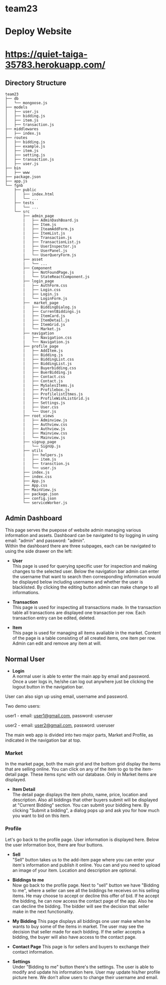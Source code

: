 # team23

# Deploy Website
# https://quiet-taiga-35783.herokuapp.com/

## Directory Structure

```
team23
├── db
│   └── mongoose.js
├── models
│   ├── user.js
│   ├── bidding.js
│   ├── item.js
│   ├── transaction.js
├── middlewares
│   ├── index.js
├── routes
│   ├── bidding.js
│   ├── example.js
│   ├── item.js
│   ├── setting.js
│   ├── transaction.js
│   ├── user.js
├── bin
│   ├── www
├── package.json
├── app.js
└── fgnb
    ├── public
    │   ├── index.html
    │   └── ...
    ├── tests
    │   └── ...
    └── src
        ├── admin_page
        |   ├── AdminDashBoard.js
        |   ├── Item.js
        |   ├── IteamAddForm.js
        |   ├── ItemList.js
        |   ├── Transaction.js
        |   ├── TransactionList.js
        |   ├── UserInspector.js
        |   ├── UserPanel.js
        |   └── UserQueryForm.js 
        ├── asset
        |   └── ...
        ├── Component
        |   ├── NotFoundPage.js
        |   └── StateReactComponent.js
        ├── login_page
        |   ├── AuthForm.css
        |   ├── Login.css
        |   ├── Login.js
        |   └── LoginForm.js
        ├──  market_page
        |   ├── BiddingDialog.js
        |   ├── CurrentBiddings.js
        |   ├── ItemCard.js
        |   ├── ItemDetail.js
        |   ├── ItemGrid.js
        |   └── Market.js
        ├── navigation
        |   ├── Navigation.css
        |   └── Navigation.js
        ├── profile_page
        |   ├── AddItem.js
        |   ├── Bidding.js
        |   ├── BiddingList.css
        |   ├── BiddingList.js
        |   ├── Buyerbidding.css
        |   ├── BuerBidding.js
        |   ├── Contact.css
        |   ├── Contact.js
        |   ├── MySalesItems.js
        |   ├── Profilebox.js
        |   ├── ProfilelistItmes.js
        |   ├── ProfileWishListGrid.js
        |   ├── Settings.js
        |   ├── User.css
        |   └── User.js
        ├── root_views
        |   ├── Adminview.js
        |   ├── Authview.css
        |   ├── Authview.js
        |   ├── Mainview.css
        |   └── Mainview.js
        ├── signup_page
        |   └── SignUp.js
        ├── utils
        |   ├── helpers.js
        |   ├── item.js
        |   ├── transction.js
        |   └── user.js
        ├── index.js
        ├── index.css
        ├── App.js
        ├── App.css
        ├── MainView.js
        ├── package.json
        ├── config.json
        └── serviceWorker.js
```

## Admin Dashboard
This page serves the puepose of website admin managing various information and assets. Dashboard can be navigated to by logging in using email: "admin" and password: "admin".  
Within the dashboard there are three subpages, each can be navigated to using the side drawer on the left:

 - **User**  
 This page is used for querying specific user for inspection and making changes to the selected user. Below the navigation bar admin can enter the username that want to search then corresponding information would be displayed below including username and whether the user is blacklisted. By clicking the editing button admin can make change to all informations.

 - **Transaction**  
 This page is used for inspecting all transactions made. In the transaction table all transactions are displayed one transaction per row. Each transaction entry can be edited, deleted.

 - **Item**  
 This page is used for managing all items avaliable in the market. Content of the page is a table consisting of all created items, one item per row. Admin can edit and remove any item at will.

 ## Normal User
  - **Login**  
A normal user is able to enter the main app by email and password. Once a user logs in, he/she can log out anywhere just be clicking the logout button in the navigation bar. 

User can also sign up using email, username and password. 

Two demo users: 

user1 - email: user1@gmail.com, password: useruser

user2 - email: user2@gmail.com, password: useruser

The main web app is divided into two major parts, Market and Profile, as indicated in the navigation bar at top.   

### Market
In the market page, both the main grid and the bottom grid display the items that are selling online. You can click on any of the item to go to the item-detail page. These items sync with our database. Only in Market items are displayed. 

 - **Item Detail**  
The detail page displays the item photo, name, price, location and description. Also all biddings that other buyers submit will be displayed at "Current Bidding" section. You can submit your bidding here. By clicking "Submit a bidding", a dialog pops up and ask you for how much you want to bid on this item. 

### Profile
Let's go back to the profile page. User information is displayed here. Below the user information box, there are four buttons. 

 - **Sell**  
"Sell" button takes us to the add-item page where you can enter your item's information and publish it online. You can and you need to upload an image of your item. Location and description are optional. 

 - **Biddings to me**  
Now go back to the profile page. Next to "sell" button we have "Bidding to me", where a seller can see all the biddings he receives on his selling items. He may choose to accept or decline this offer of bid. 
If he accept the bidding, he can now access the contact page of the app. Also he can decline the bidding. The bidder will see the decision that seller make in the next functionality. 

 - **My Bidding**
This page displays all biddings one user make when he wants to buy some of the items in market. The user may see the decision that seller made for each bidding. If the seller accepts a bidding, the buyer will also have access to the contact page. 

 - **Contact Page**
This page is for sellers and buyers to exchange their contact information. 

 - **Settings**  
Under "Bidding to me" button there's the settings. The user is able to modify and update his information here. User may update his/her profile picture here. We don't allow users to change their username and email. 